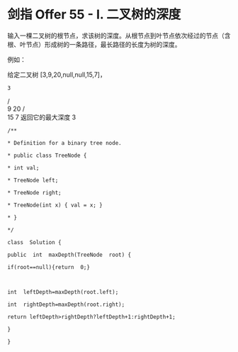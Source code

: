 ﻿# 剑指 Offer 55 - I. 二叉树的深度
输入一棵二叉树的根节点，求该树的深度。从根节点到叶节点依次经过的节点（含根、叶节点）形成树的一条路径，最长路径的长度为树的深度。

例如：

给定二叉树 [3,9,20,null,null,15,7]，

    3
   / \
  9  20
    /  \
   15   7
返回它的最大深度 3 
~~~
/**

* Definition for a binary tree node.

* public class TreeNode {

* int val;

* TreeNode left;

* TreeNode right;

* TreeNode(int x) { val = x; }

* }

*/

class  Solution {

public  int  maxDepth(TreeNode  root) {

if(root==null){return  0;}

  

int  leftDepth=maxDepth(root.left);

int  rightDepth=maxDepth(root.right);

return leftDepth>rightDepth?leftDepth+1:rightDepth+1;

}

}
~~~


